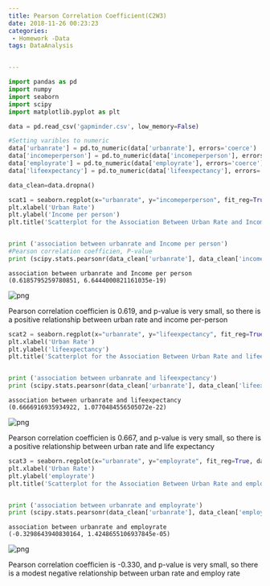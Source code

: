 ```yaml
---
title: Pearson Correlation Coefficient(C2W3)
date: 2018-11-26 00:23:23
categories:
 - Homework -Data
tags: DataAnalysis


---
```




```python
import pandas as pd
import numpy
import seaborn
import scipy
import matplotlib.pyplot as plt

data = pd.read_csv('gapminder.csv', low_memory=False)

#Setting varibles to numeric
data['urbanrate'] = pd.to_numeric(data['urbanrate'], errors='coerce')
data['incomeperperson'] = pd.to_numeric(data['incomeperperson'], errors='coerce')
data['employrate'] = pd.to_numeric(data['employrate'], errors='coerce')
data['lifeexpectancy'] = pd.to_numeric(data['lifeexpectancy'], errors='coerce')

data_clean=data.dropna()

```

```python
scat1 = seaborn.regplot(x="urbanrate", y="incomeperperson", fit_reg=True, data=data)
plt.xlabel('Urban Rate')
plt.ylabel('Income per person')
plt.title('Scatterplot for the Association Between Urban Rate and Income per person')


print ('association between urbanrate and Income per person')
#Pearson correlation coefficien, P-value
print (scipy.stats.pearsonr(data_clean['urbanrate'], data_clean['incomeperperson']))

```

```
association between urbanrate and Income per person
(0.6185795259780851, 6.6444000821161035e-19)
```



![png](http://img.luhaoip.com/images/2018-11-27-225714.jpg)

Pearson correlation coefficien is 0.619, and p-value is very small, so there is a positive relationship between urban rate and income per-person 



```python
scat2 = seaborn.regplot(x="urbanrate", y="lifeexpectancy", fit_reg=True, data=data)
plt.xlabel('Urban Rate')
plt.ylabel('lifeexpectancy')
plt.title('Scatterplot for the Association Between Urban Rate and lifeexpectancy')


print ('association between urbanrate and lifeexpectancy')
print (scipy.stats.pearsonr(data_clean['urbanrate'], data_clean['lifeexpectancy']))

```

```
association between urbanrate and lifeexpectancy
(0.6666916935934922, 1.0770484556505072e-22)
```



![png](http://img.luhaoip.com/images/2018-11-27-225715.jpg)

Pearson correlation coefficien is 0.667, and p-value is very small, so there is a positive relationship between urban rate and life expectancy



```python
scat3 = seaborn.regplot(x="urbanrate", y="employrate", fit_reg=True, data=data)
plt.xlabel('Urban Rate')
plt.ylabel('employrate')
plt.title('Scatterplot for the Association Between Urban Rate and employrate')


print ('association between urbanrate and employrate')
print (scipy.stats.pearsonr(data_clean['urbanrate'], data_clean['employrate']))

```

```
association between urbanrate and employrate
(-0.3298643940830164, 1.4248655106937845e-05)
```



![png](http://img.luhaoip.com/images/2018-11-27-225713.jpg)

Pearson correlation coefficien is -0.330, and p-value is very small, so there is a modest negative relationship between urban rate and employ rate



